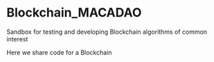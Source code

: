 # Blockchain_MACADAO
 Sandbox for testing and developing Blockchain algorithms of common interest
 
 Here we share code for a Blockchain
